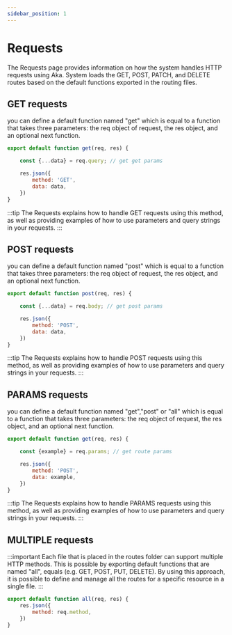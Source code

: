 ```yaml
---
sidebar_position: 1
---
```


# Requests

The Requests page provides information on how the system handles HTTP requests using Aka. System loads the
GET, POST, PATCH, and DELETE routes based on the default functions exported in the routing files.

## GET requests

you can define a default function named "get" which is equal to a function that takes
three
parameters: the req object of request, the res object, and an optional next function.

```js title=/route/example.js
export default function get(req, res) {

    const {...data} = req.query; // get get params

    res.json({
        method: 'GET',
        data: data,
    })
}
```

:::tip
The Requests explains how to handle GET requests using this method, as well as providing examples of how to use
parameters and query strings in
your requests.
:::

## POST requests

you can define a default function named "post" which is equal to a function that takes
three
parameters: the req object of request, the res object, and an optional next function.

```js title=/route/example.js
export default function post(req, res) {

    const {...data} = req.body; // get post params

    res.json({
        method: 'POST',
        data: data,
    })
}
```

:::tip
The Requests explains how to handle POST requests using this method, as well as providing examples of how to use
parameters and query strings in
your requests.
:::

## PARAMS requests

you can define a default function named "get","post" or "all" which is equal to a function that takes
three
parameters: the req object of request, the res object, and an optional next function.

```js title=/route/[example].js
export default function get(req, res) {

    const {example} = req.params; // get route params

    res.json({
        method: 'POST',
        data: example,
    })
}
```

:::tip
The Requests explains how to handle PARAMS requests using this method, as well as providing examples of how to use
parameters and query strings in
your requests.
:::

## MULTIPLE requests

:::important
Each file that is placed in the routes folder can support multiple HTTP methods. This is possible by
exporting default functions that are named  "all", equals (e.g. GET, POST, PUT, DELETE).
By using this approach, it is possible to define and manage all the routes for a specific resource in a single
file.
:::

```js
export default function all(req, res) {
    res.json({
        method: req.method,
    })
}
```
